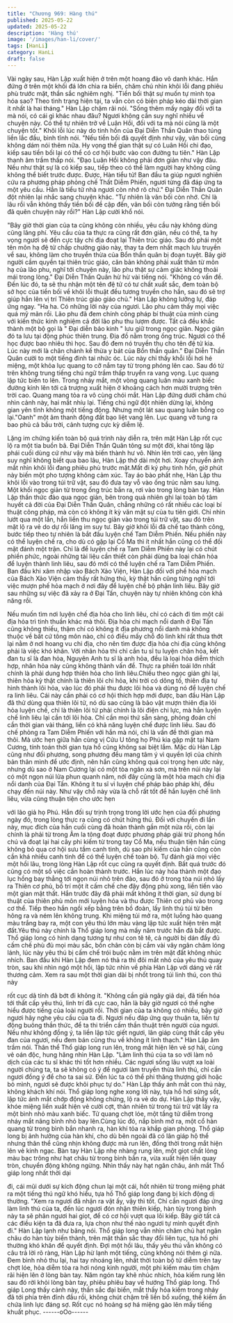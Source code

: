 ```yaml
---
title: "Chương 969: Hàng thú"
published: 2025-05-22
updated: 2025-05-22
description: 'Hàng thú'
image: '/images/han-li/cover/'
tags: [HanLi]
category: HanLi
draft: false
---
```


Vài ngày sau, Hàn Lập xuất hiện ở trên một hoang đảo vô danh
khác.
Hắn đứng ở trên một khối đá lớn chìa ra biển, chăm chú nhìn khôi
lỗi đang phiêu phù trước mặt, thần sắc nghiêm nghị.
"Tiền bối thật sự muốn tự mình tọa hóa sao? Theo tình trạng hiện
tại, ta vẫn còn có biện pháp kéo dài thời gian ít nhất là hai tháng."
Hàn Lập chậm rãi nói.
"Sống thêm mấy ngày đối với ta mà nói, có cái gì khác nhau đâu?
Ngươi không cần suy nghĩ nhiều về chuyện này. Có thể tự nhiên
trở về Luân Hồi, đối với ta mà nói cũng là một chuyện tốt." Khôi lỗi
lúc này do tinh hồn của Đại Diễn Thần Quân thao túng liền lắc
đầu, bình tĩnh nói.
"Nếu tiền bối đã quyết định như vậy, vãn bối cũng không dám nói
thêm nữa. Hy vọng thế gian thật sự có Luân Hồi chi đạo, kiếp sau
tiền bối lại có thể có cơ hội bước vào con đường tu tiên." Hàn Lập
thanh âm trầm thấp nói.
"Đạo Luân Hồi không phải đơn giản như vậy đâu. Nếu như thật sự
là có kiếp sau, tiếp theo có thể làm người hay không cũng không
thể biết trước được. Được, Hàn tiểu tử! Ban đầu ta giúp ngươi
nghiên cứu ra phương pháp phỏng chế Thất Diễm Phiến, ngươi
từng đã đáp ứng ta một yêu cầu. Hẳn là tiểu tử nhà ngươi còn
nhớ rõ chứ." Đại Diễn Thần Quân đột nhiên lại nhắc sang chuyện
khác.
"Tự nhiên là vãn bối còn nhớ. Chỉ là lâu rồi vẫn không thấy tiền
bối đề cập đến, vãn bối còn tưởng rằng tiền bối đã quên chuyện
này rồi?" Hàn Lập cười khổ nói.

"Bây giờ thời gian của ta cũng không còn nhiều, yêu cầu này
không dùng cũng lãng phí. Yêu cầu của ta thực ra cũng rất đơn
giản, nếu có thể, ta hy vọng ngươi sẽ đến cực tây chi địa đoạt lại
Thiên trúc giáo. Sau đó phái một tên môn hạ đệ tử chấp chưởng
giáo này, thay ta đem nhất mạch lưu truyền về sau, không làm
cho truyền thừa của Bổn thần quân bị đoạn tuyệt. Bây giờ người
cầm quyền tại thiên trúc giáo, căn bản không phải xuất thân từ
môn hạ của lão phu, nghĩ tới chuyện này, lão phu thật sự cảm
giác không thoải mái trong lòng." Đại Diễn Thần Quân hừ hừ vài
tiếng nói.
"Không có vấn đề. Đến lúc đó, ta sẽ thu nhận một tên đệ tử có tư
chất xuất sắc, đem toàn bộ sở học của tiền bối về khôi lỗi thuật
đều tương truyền cho hắn, sau đó sẽ trợ giúp hắn lên vị trí Thiên
trúc giáo giáo chủ." Hàn Lập không lưỡng lự, đáp ứng ngay.
"Ha ha. Có những lời này của ngươi. Lão phu cảm thấy mọi việc
quá mỹ mãn rồi. Lão phu đã đem chính công pháp bí thuật của
mình cùng với kiến thức kinh nghiệm cả đời lão phu thu lượm
được. Tất cả đều khắc thành một bộ gọi là " Đại diễn bảo kinh "
lưu giữ trong ngọc giản. Ngọc giản đó ta lưu tại động phúc thiên
trung. Địa đồ nằm trong ống trúc. Ngươi có thể học được bao
nhiêu thì học. Sau đó đem nó truyền thụ cho tên đệ tử kia. Lúc
này mới là chân chánh kế thừa y bát của Bổn thần quân." Đại
Diễn Thần Quân cười to một tiếng đinh tai nhức óc.
Lúc này chỉ thấy khỗi lỗi hơi hé miệng, một khỏa lục quang to cỡ
nắm tay từ trong phóng lên cao. Sau đó từ trên không trung tiếng
chú ngữ trầm thấp truyển ra vang vọng.
Lục quang lập tức biến to lên. Trong nháy mắt, một vòng quang
luân màu xanh biếc đường kính lên tới cả trượng xuất hiện ở
khoảng cách hơn mười trượng trên trời cao. Quang mang tỏa ra
vô cùng chói mắt. Hàn Lập đứng dưới chăm chú nhìn cảnh này,
hai mắt nhíu lại.
Tiếng chú ngữ đột nhiên dừng lại, không gian yên tĩnh không một
tiếng động. Nhưng một lát sau quang luân bỗng co lại."Oanh" một
âm thanh động đất bạo liệt vang lên. Lục quang vỡ tung ra bao
phủ cả bầu trời, cảnh tượng cực kỳ diễm lệ.

Lặng im chứng kiến toàn bộ quá trình này diễn ra, trên mặt Hàn
Lập rốt cục lộ ra một tia buồn bã.
Đại Diễn Thần Quân tông sư một đời, khai tông lập phái cuối
dùng cứ như vậy mà biến thành hư vô.
Nhìn lên trời cao, yên lặng suy nghĩ không biết qua bao lâu, Hàn
Lập thở dài một hơi. Xoay chuyển ánh mắt nhìn khôi lỗi đang
phiêu phù trước mặt.Mất đi ký phụ tinh hồn, giờ phút này biến một
pho tượng không cảm xúc.
Tay áo bào phất nhẹ, Hàn Lập thu khôi lỗi vào trong túi trữ vật,
sau đó đưa tay vỗ vào ống trúc nằm sau lưng. Một khối ngọc giản
từ trong ống trúc bắn ra, rơi vào trong lòng bàn tay.
Hàn Lập thần thức đảo qua ngọc giản, bên trong quả nhiên ghi lại
toàn bộ tâm huyết cả đời của Đại Diễn Thần Quân, chẳng những
có rất nhiều các loại bí thuật công pháp, mà còn có không ít kỳ
văn mật sự của tu tiên giới.
Chỉ nhìn lướt qua một lần, hắn liền thu ngọc giản vào trong túi trữ
vật, sau đó trên mặt lộ ra vẻ do dự rồi lăng im suy tư.
Bây giờ khôi lỗi đã chế tạo thành công, bước tiếp theo tự nhiên là
bắt đầu luyện chế Tam Diễm Phiến. Nếu phiến này có thể luyện
chế ra, cho dù có gặp lại Cổ Ma thì ít nhất hắn cũng có thể đối
mặt đánh một trận.
Chỉ là để luyện chế ra Tam Diễm Phiến này lại có chút phiền
phức, ngoài những tài liệu cần thiết còn phải dùng ba loại chân
hỏa để luyện thành linh liêu, sau đó mới có thể luyện chế ra Tam
Diễm Phiến.
Ban đầu khi xâm nhập vào Bách Xảo Viện, Hàn Lập đối với phế
hỏa mạch của Bách Xảo Viện cảm thấy rất hứng thú, kỳ thật hắn
cũng từng nghĩ tới việc mượn phế hỏa mạch ở nơi đây để luyện
chế bộ phận linh liêu. Bây giờ sau những sự việc đã xảy ra ở Đại
Tấn, chuyện này tự nhiên không còn khả năng rồi.

Nếu muốn tìm nơi luyện chế địa hỏa cho linh liêu, chỉ có cách đi
tìm một cái địa hỏa trì tinh thuần khác mà thôi. Địa hỏa chi mạch
nổi danh ở Đại Tấn cũng không thiếu, thậm chí có không ít địa
phương nổi danh mà không thuộc về bất cứ tông môn nào, chỉ có
điều mấy chỗ đó linh khí rất thưa thớt lại nằm ở nơi hoang vu chi
địa, cho nên tìm được địa hỏa chi địa cũng không phải là việc khó
khăn.
Với nhân hỏa thì chỉ cần tu sĩ tu luyện chân hỏa, kết đan tu sĩ là
đan hỏa, Nguyên Anh tu sĩ là anh hỏa, đều là loại hỏa diễm thích
hợp, nhân hỏa này cũng không thành vấn đề.
Thực ra phiền toái lớn nhất chính là phải dung hợp thiên hỏa cho
linh liêu.Chiếu theo ngọc giản ghi lại, thiên hỏa kỳ thật chính là
thiên lôi chi hỏa, khi trời có dông tố, thiên địa tự hình thành lôi
hỏa, vào lúc đó phải thu được lôi hỏa và dùng nó để luyện chế ra
linh liêu.
Cái này cần phải có cơ hội thích hợp mới được, ban đầu Hàn Lập
đã thử dùng qua thiên lôi tử, nó dù sao cũng là bảo vật mượn
thiên địa lôi hỏa luyện chế, chỉ là thiên lôi tử phải chính là lôi điện
chi lực, mà hắn luyện chế linh liêu lại cần tới lôi hỏa.
Chỉ cần mọi thứ sẵn sàng, phỏng đoán chỉ cần thời gian vài
tháng, liền có khả năng luyện chế được linh liêu.
Sau đó chế phỏng ra Tam Diễm Phiến với hắn mà nói, chỉ là vấn
đề thời gian mà thôi.
Mà ước hẹn giữa hắn cùng vị Cửu U tông họ Phú kia gặp mặt tại
Nam Cương, tính toán thời gian tựa hồ cũng không sai biệt lắm.
Mặc dù Hàn Lập cũng như đối phương, song phương đều mang
tâm ý vì quyền lợi của chính bản thân mình để ước định, nên hắn
cũng không quá coi trọng hẹn ước này, nhưng dù sao ở Nam
Cương lại có một tòa ngân xà sơn, mà trên núi này lại có một
ngọn núi lửa phun quanh năm, nới đây cũng là một hỏa mạch chi
địa nổi danh của Đại Tấn. Không ít tu sĩ vì luyện chế pháp bảo
pháp khí, đều chạy đến núi này. Như vậy chỗ này vừa là chỗ rất
tốt để hắn luyện chế linh liêu, vừa cũng thuận tiện cho ước hẹn

với lão giả họ Phú.
Hắn đối sự trịnh trọng trong lời ước hẹn của đối phương ngày đó,
trong lòng thực ra cũng có chút hứng thú.
Đối với chuyến đi lần này, mục đích của hắn cuối cùng đã hoàn
thành gần một nửa rồi, còn lại chính là phải từ trong Âm la tông
đoạt được phương pháp giải trừ phong hồn chú và đoạt lại hai
cây phi kiếm từ trong tay Cổ Ma, nếu thuận tiện hắn cũng không
bỏ qua cơ hội sưu tầm canh tinh, dù sao phi kiếm của hắn cũng
còn cần khá nhiều canh tinh để có thể luyện chế toàn bộ.
Tự đánh giá mọi việc một hồi lâu, trong lòng Hàn Lập rốt cục cũng
ra quyết định. Bất quá trước đó cũng có một số việc cần hoàn
thành trước.
Hắn lúc này hóa thành một đạo lục hồng bay thẳng tới ngọn núi
nhỏ trên đảo, sau đó ở trong tòa núi nhỏ lấy ra Thiên cơ phủ, bố
trí một ít cấm chế che đậy động phủ xong, liền tiến vào một gian
mật thất.
Hắn trước đây đã phải mất không ít thời gian, sử dụng bí thuật
của thiên phù môn mới luyện hóa và thu được Thiên cơ phủ vào
trong cơ thể. Tiếp theo hắn ngồi xếp bằng trên bồ đoàn, lấy linh
thú túi từ bên hông ra và ném lên không trung.
Khi miệng túi mở ra, một luồng hào quang màu trắng bay ra, một
con yêu thú lớn màu vàng lập tức xuất hiện trên mặt đất.Yêu thú
này chính là Thổ giáp long mà mấy năm trước hắn đã bắt được.
Thổ giáp long có hình dạng tương tự như con tê tê, cả người bị
dán đầy đủ cấm chế phù đủ mọi màu sắc, bốn chân còn bị cắm
vài vây ngân châm lóng lánh, lúc này yêu thú bị cấm chế trói buộc
nằm im trên mặt đất không nhúc nhích.
Ban đầu khi Hàn Lập đem nó thả ra thì đôi mắt nhỏ của yêu thú
quay tròn, sau khi nhìn ngó một hồi, lập tức nhìn về phía Hàn Lập
với dáng vẻ rất thương cảm.
Xem ra sau một thời gian dài bị nhốt trong túi linh thú, con thú này

rốt cục dã tính đã bớt đi không ít.
"Không cần giả ngây giả dại, đã tiến hóa tới thất cấp yêu thú, linh
trí đã cực cao, hẳn là bây giờ ngươi có thể nghe hiểu được tiếng
của loài người rồi. Thời gian của ta không có nhiều, bây giờ ngươi
hãy nghe yêu cầu của ta đi. Ngươi nếu đáp ứng quy thuận ta, liền
tự động buông thần thức, để ta thi triển cấm thần thuật trên người
của ngươi. Nếu như không đồng ý, ta liền lập tức giết ngươi, lân
giáp cùng thất cấp yêu đan của ngươi, nếu đem bán cũng thu về
không ít linh thạch." Hàn Lập âm trầm nói.
Thân thể Thổ giáp long run lên, trong mắt hiện lên vẻ sợ hãi, cùng
vẻ oán độc, hung hăng nhìn Hàn Lập.
"Làm linh thú của ta so với làm nô dịch của các tu sĩ khác thì tốt
hơn nhiều. Các ngươi sống lâu vượt xa loài người chúng ta, ta sẽ
không có ý để ngươi làm truyền thừa linh thú, chỉ cần ngươi đồng
ý để cho ta sai sử. Đến lúc ta có thể phi thăng thượng giới hoặc
bỏ mình, ngươi sẽ được khôi phục tự do." Hàn Lập thấy ánh mắt
con thú này, không khách khí nói.
Thổ giáp long nghe xong lời này, tựa hồ hơi sửng sốt, lập tức ánh
mắt chớp động không chừng, lộ ra vẻ do dự.
Hàn Lập thấy vậy, khóe miệng liền xuất hiện vẻ cười cợt, thản
nhiên từ trong túi trữ vật lấy ra một bình nhỏ màu xanh biếc.
Tử quang chợt lóe, một tầng tử diễm trong nháy mắt nâng bình
nhỏ bay lên.Cùng lúc đó, nắp bình mở ra, một cổ hàn quang từ
trong bình bắn nhanh ra, hàn khí tỏa ra khắp gian phòng.
Thổ giáp long bị ảnh hưởng của hàn khí, cho dù bên ngoài đã có
lân giáp hộ thể nhưng thân thể cũng nhịn không được mà run lên,
đồng thời trong mắt hiện lên vẻ kinh ngạc.
Bàn tay Hàn Lập nhẹ nhàng rung lên, một giọt chất lỏng màu bạc
trông như hạt châu từ trong bình bắn ra, vừa xuất hiện liền quay
tròn, chuyển động không ngừng.
Nhìn thấy này hạt ngân châu, ánh mắt Thổ giáp long nhất thời dại

đi, cái mũi dưới sự kích động chun lại một cái, hốt nhiên từ trong
miệng phát ra một tiếng thú ngữ khó hiểu, tựa hồ Thổ giáp long
đang bị kích động dị thường.
"Xem ra ngươi đã nhận ra vật ấy, vậy thì tốt. Chỉ cần ngươi đáp
ứng làm linh thú của ta, đến lúc ngươi đón nhận thiên kiếp, hàn
tủy trong bình này ta sẽ phân ngươi hai giọt, để có cơ hội vượt
qua lôi kiếp. Bây giờ tất cả các điều kiện ta đã đưa ra, lựa chọn
như thế nào ngươi tự mình quyết định đi." Hàn Lập lạnh như băng
nói.
Thổ giáp long vẫn nhìn chăm chú hạt ngân châu do hàn tủy biến
thành, trên mặt thần sắc thay đổi liên tục, tựa hồ phi thường khó
khăn để quyết định.
Đợi một hồi lâu, thấy yêu thú vẫn không có câu trả lời rõ ràng,
Hàn Lập hừ lạnh một tiếng, cũng không nói thêm gì nữa. Đem
bình nhỏ thu lại, hai tay nhoáng lên, nhất thời toàn bộ tử diễm trên
tay chợt lóe, hỏa diễm tỏa ra hơi nóng kinh người, một phi kiếm
màu tím chậm rãi hiện lên ở lòng bàn tay.
Năm ngón tay khẽ nhúc nhích, hỏa kiếm rung lên sau đó rời khỏi
lòng bàn tay, phiêu phiêu bay về hướng Thổ giáp long.
Thổ giáp Long thấy cảnh này, thần sắc đại biến, mắt thấy hỏa
kiếm trong nháy đã tới phía trên đỉnh đầu rồi, không chút chậm trễ
liền bổ xuống, thế kiếm ẩn chứa linh lực đáng sợ. Rốt cục nó
hoảng sợ há miệng gào lên mấy tiếng khuất phục.
------oOo------
